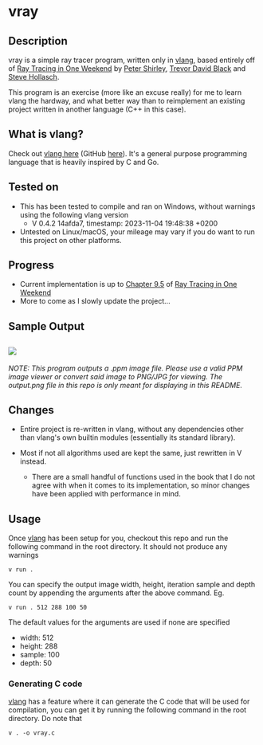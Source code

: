 # vray

## Description
vray is a simple ray tracer program, written only in [vlang](https://vlang.io/), based entirely off of [Ray Tracing in One Weekend](https://raytracing.github.io/books/RayTracingInOneWeekend.html) by [Peter Shirley](https://github.com/petershirley), [Trevor David Black](https://github.com/trevordblack) and [Steve Hollasch](https://github.com/hollasch).

This program is an exercise (more like an excuse really) for me to learn vlang the hardway, and what better way than to reimplement an existing project written in another language (C++ in this case).

## What is vlang?
Check out [vlang here](https://vlang.io/) (GitHub [here](https://github.com/vlang/v)). It's a general purpose programming language that is heavily inspired by C and Go.

## Tested on
- This has been tested to compile and ran on Windows, without warnings using the following vlang version
  - V 0.4.2 14afda7, timestamp: 2023-11-04 19:48:38 +0200
- Untested on Linux/macOS, your mileage may vary if you do want to run this project on other platforms.

## Progress
- Current implementation is up to [Chapter 9.5](https://raytracing.github.io/books/RayTracingInOneWeekend.html#diffusematerials/usinggammacorrectionforaccuratecolorintensity) of [Ray Tracing in One Weekend](https://raytracing.github.io/books/RayTracingInOneWeekend.html)
- More to come as I slowly update the project...

## Sample Output
![](output.jpg)
---
*NOTE: This program outputs a .ppm image file. Please use a valid PPM image viewer or convert said image to PNG/JPG for viewing. The output.png file in this repo is only meant for displaying in this README.*

## Changes
- Entire project is re-written in vlang, without any dependencies other than vlang's own builtin modules (essentially its standard library).

- Most if not all algorithms used are kept the same, just rewritten in V instead.
  - There are a small handful of functions used in the book that I do not agree with when it comes to its implementation, so minor changes have been applied with performance in mind.

## Usage
Once [vlang](https://vlang.io/) has been setup for you, checkout this repo and run the following command in the root directory. It should not produce any warnings
```
v run .
```
You can specify the output image width, height, iteration sample and depth count by appending the arguments after the above command. Eg.
```
v run . 512 288 100 50
```
The default values for the arguments are used if none are specified
- width: 512
- height: 288
- sample: 100
- depth: 50

### Generating C code
[vlang](https://vlang.io/) has a feature where it can generate the C code that will be used for compilation, you can get it by running the following command in the root directory. Do note that
```
v . -o vray.c
```
